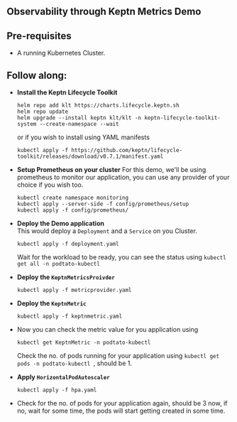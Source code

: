 ## Observability through Keptn Metrics Demo

## Pre-requisites

- A running Kubernetes Cluster.

## Follow along:

- **Install the Keptn Lifecycle Toolkit**

    ```
    helm repo add klt https://charts.lifecycle.keptn.sh
    helm repo update
    helm upgrade --install keptn klt/klt -n keptn-lifecycle-toolkit-system --create-namespace --wait
    ```
    or if you wish to install using YAML manifests
    ```
    kubectl apply -f https://github.com/keptn/lifecycle-toolkit/releases/download/v0.7.1/manifest.yaml
    ```

- **Setup Prometheus on your cluster**
    For this demo, we'll be using prometheus to monitor our application, you can use any provider of your choice if you wish too.
    ```
    kubectl create namespace monitoring
    kubectl apply --server-side -f config/prometheus/setup
    kubectl apply -f config/prometheus/
    ```

- **Deploy the Demo application**  
    This would deploy a `Deployment` and a `Service` on you Cluster.
    ```
    kubectl apply -f deployment.yaml
    ```
    Wait for the workload to be ready, you can see the status using `kubectl get all -n podtato-kubectl`

- **Deploy the `KeptnMetricsProivder`**
    ```
    kubectl apply -f metricprovider.yaml
    ```

- **Deploy the `KeptnMetric`**
    ```
    kubectl apply -f keptnmetric.yaml
    ```
- Now you can check the metric value for you application using
    ```
    kubectl get KeptnMetric -n podtato-kubectl
    ```
  Check the no. of pods running for your application using `kubectl get pods -n podtato-kubectl `, should be 1.

- **Apply `HorizontalPodAutoscaler`**
    ```
    kubectl apply -f hpa.yaml
    ```

- Check for the no. of pods for your application again, should be 3 now, if no, wait for some time, the pods will start getting created in some time.
